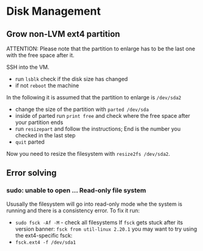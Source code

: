 # Disk Management

## Grow non-LVM ext4 partition

ATTENTION: Please note that the partition to enlarge has to be the last one with
the free space after it.

SSH into the VM.

- run `lsblk` check if the disk size has changed
- if not `reboot` the machine

In the following it is assumed that the partition to enlarge is `/dev/sda2`

- change the size of the partition with `parted /dev/sda`
- inside of parted run `print free` and check where the free space after your
partition ends
- run `resizepart` and follow the instructions; End is the number you checked in
the last step
- `quit` parted

Now you need to resize the filesystem with `resize2fs /dev/sda2`.

## Error solving

### sudo: unable to open ... Read-only file system

Ususally the filesystem will go into read-only mode whe the system is running
and there is a consistency error.
To fix it run:

- `sudo fsck -Af -M` - check all filesystems
  If `fsck` gets stuck after its version banner:
  `fsck from util-linux 2.20.1`
  you may want to try using the ext4-specific fsck:
- `fsck.ext4 -f /dev/sda1`
